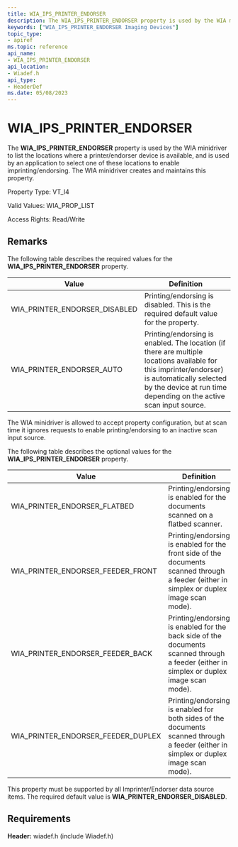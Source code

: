 ```yaml
---
title: WIA_IPS_PRINTER_ENDORSER
description: The WIA_IPS_PRINTER_ENDORSER property is used by the WIA minidriver to list the locations where a printer/endorser device is available, and is used by an application to select one of these locations to enable imprinting/endorsing.
keywords: ["WIA_IPS_PRINTER_ENDORSER Imaging Devices"]
topic_type:
- apiref
ms.topic: reference
api_name:
- WIA_IPS_PRINTER_ENDORSER
api_location:
- Wiadef.h
api_type:
- HeaderDef
ms.date: 05/08/2023
---
```


# WIA_IPS_PRINTER_ENDORSER

The **WIA_IPS_PRINTER_ENDORSER** property is used by the WIA minidriver to list the locations where a printer/endorser device is available, and is used by an application to select one of these locations to enable imprinting/endorsing. The WIA minidriver creates and maintains this property.

Property Type: VT_I4

Valid Values: WIA_PROP_LIST

Access Rights: Read/Write

## Remarks

The following table describes the required values for the **WIA_IPS_PRINTER_ENDORSER** property.

| Value | Definition |
|--|--|
| WIA_PRINTER_ENDORSER_DISABLED | Printing/endorsing is disabled. This is the required default value for the property. |
| WIA_PRINTER_ENDORSER_AUTO | Printing/endorsing is enabled. The location (if there are multiple locations available for this imprinter/endorser) is automatically selected by the device at run time depending on the active scan input source. |

The WIA minidriver is allowed to accept property configuration, but at scan time it ignores requests to enable printing/endorsing to an inactive scan input source.

The following table describes the optional values for the **WIA_IPS_PRINTER_ENDORSER** property.

| Value | Definition |
|--|--|
| WIA_PRINTER_ENDORSER_FLATBED | Printing/endorsing is enabled for the documents scanned on a flatbed scanner. |
| WIA_PRINTER_ENDORSER_FEEDER_FRONT | Printing/endorsing is enabled for the front side of the documents scanned through a feeder (either in simplex or duplex image scan mode). |
| WIA_PRINTER_ENDORSER_FEEDER_BACK | Printing/endorsing is enabled for the back side of the documents scanned through a feeder (either in simplex or duplex image scan mode). |
| WIA_PRINTER_ENDORSER_FEEDER_DUPLEX | Printing/endorsing is enabled for both sides of the documents scanned through a feeder (either in simplex or duplex image scan mode). |

This property must be supported by all Imprinter/Endorser data source items. The required default value is **WIA_PRINTER_ENDORSER_DISABLED**.

## Requirements

**Header:** wiadef.h (include Wiadef.h)
